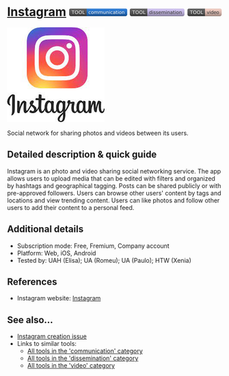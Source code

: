 # [Instagram](https://www.instagram.com)  [<img src="images/communication.png" align="bottom">](https://github.com/e-CLOSE/Toolbox/issues?q=label%3A01_TOOL+label%3Acommunication) [<img src="images/dissemination.png" align="bottom">](https://github.com/e-CLOSE/Toolbox/issues?q=label%3A01_TOOL+label%3Adissemination) [<img src="images/video.png" align="bottom">](https://github.com/e-CLOSE/Toolbox/issues?q=label%3A01_TOOL+label%3Avideo)

[<img src="images/instagram.jpg" align="bottom" alt="instagram Logo">](https://www.instagram.com)

Social network for sharing photos and videos between its users.


## Detailed description & quick guide

Instagram is an photo and video sharing social networking service. The app allows users to upload media that can be edited with filters and organized by hashtags and geographical tagging. Posts can be shared publicly or with pre-approved followers. Users can browse other users' content by tags and locations and view trending content. Users can like photos and follow other users to add their content to a personal feed.


## Additional details

- Subscription mode: Free, Fremium, Company account
- Platform: Web, iOS, Android
- Tested by: UAH (Elisa); UA (Romeu); UA (Paulo); HTW (Xenia)


## References

- Instagram website: [Instagram](https://www.instagram.com)


## See also...

- [Instagram creation issue](https://github.com/e-CLOSE/Toolbox/issues/145)
- Links to similar tools:
  - [All tools in the 'communication' category](https://github.com/e-CLOSE/Toolbox/issues?q=label%3A01_TOOL+label%3Acommunication)
  - [All tools in the 'dissemination' category](https://github.com/e-CLOSE/Toolbox/issues?q=label%3A01_TOOL+label%3Adissemination)
  - [All tools in the 'video' category](https://github.com/e-CLOSE/Toolbox/issues?q=label%3A01_TOOL+label%3Avideo)
